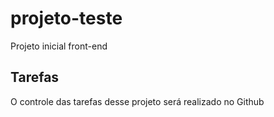 # projeto-teste
Projeto inicial front-end

## Tarefas
O controle das tarefas desse projeto será realizado no Github